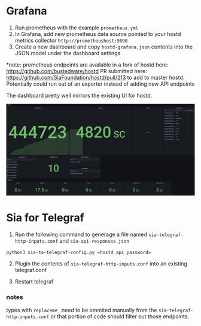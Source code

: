 # Grafana

1. Run prometheus with the example `prometheus.yml`
2. In Grafana, add new prometheus data source pointed to your hostd metrics collector `http://prometheushost:9090` 
3. Create a new dashboard and copy `hostd-grafana.json` contents into the JSON model under the dashboard settings

*note: prometheus endpoints are available in a fork of hostd here: https://github.com/bustedware/hostd
PR submitted here: https://github.com/SiaFoundation/hostd/pull/213 to add to master hostd. Potentially
could run out of an exporter instead of adding new API endpoints

The dashboard pretty well mirrors the existing UI for hostd.

![alt text](dashboard.png)

# Sia for Telegraf

1. Run the following command to generage a file named `sia-telegraf-http-inputs.conf` and `sia-api-responses.json`

```
python3 sia-to-telegraf-config.py <hostd_api_password>
```

2. Plugin the contents of `sia-telegraf-http-inputs.conf` into an existing telegraf.conf

3. Restart telegraf

### notes

types with `replaceme_` need to be ommited manually from the `sia-telegraf-http-inputs.conf` or that portion of code should filter out those endpoints.
